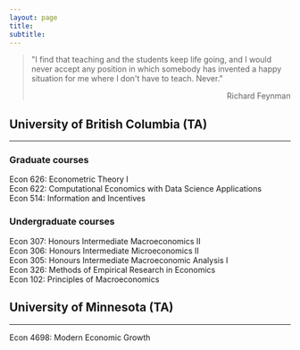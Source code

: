 ```yaml
---
layout: page
title: 
subtitle: 
---
```


 > "I find that teaching and the students keep life going,  and I would never accept any position in 
> which somebody has invented a happy situation for me where I don't have to teach. Never."
><div style="text-align: right"> Richard Feynman </div>



## University of British Columbia (TA) 
-------------
### Graduate courses
Econ 626: Econometric Theory I <br/> 
Econ 622: Computational Economics with Data Science Applications <br/>
Econ 514:  Information and Incentives <br/>
### Undergraduate courses
Econ 307: Honours Intermediate Macroeconomics II<br/>
Econ 306: Honours Intermediate Microeconomics II<br/>
Econ 305: Honours Intermediate Macroeconomic Analysis I<br/>
Econ 326: Methods of Empirical Research in Economics<br/>
Econ 102: Principles of Macroeconomics

## University of Minnesota (TA)
-------------
Econ 4698: Modern Economic Growth